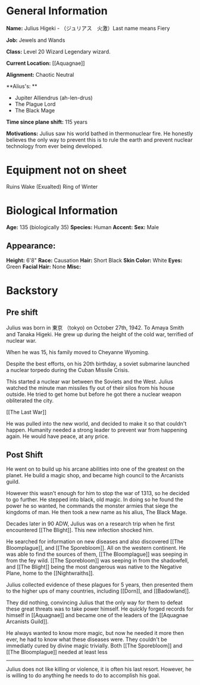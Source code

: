 # General Information
**Name:** Julius Higeki - （ジュリアス　火激）Last name means Fiery

**Job:** Jewels and Wands

**Class:** Level 20 Wizard Legendary wizard.

**Current Location:** [[Aquagnae]]

**Alignment:** Chaotic Neutral

**Alius's: **
- Jupiter Alliendrus (ah-len-drus)
- The Plague Lord
- The Black Mage

**Time since plane shift:** 115 years

**Motivations:** Julius saw his world bathed in thermonuclear fire. He honestly believes the only way to prevent this is to rule the earth and prevent nuclear technology from ever being developed.



# Equipment not on sheet
Ruins Wake (Exualted)
Ring of Winter

# Biological Information
**Age:** 135 (biologically 35)
**Species:** Human
**Accent:**
**Sex:** Male

## Appearance:
**Height:** 6'8"
**Race:** Causation
**Hair:** Short Black
**Skin Color:** White
**Eyes:** Green
**Facial Hair:** None
**Misc:** 


# Backstory
## Pre shift
Julius was born in 東京 （tokyo) on October 27th, 1942.  To Amaya Smith and Tanaka Higeki. He grew up during the height of the cold war, terrified of nuclear war.

When he was 15, his family moved to Cheyanne Wyoming.

Despite the best efforts, on his 20th birthday, a soviet submarine launched a nuclear torpedo during the Cuban Missile Crisis. 

This started a nuclear war between the Soviets and the West. Julius watched the minute man missiles fly out of their silos from his house outside. He tried to get home but before he got there a nuclear weapon obliterated the city. 

[[The Last War]]

He was pulled into the new world, and decided to make it so that couldn't happen. Humanity needed a strong leader to prevent war from happening again. He would have peace, at any price.

## Post Shift
He went on to build up his arcane abilities into one of the greatest on the planet. He build a magic shop, and became high council to the Arcanists guild.

However this wasn't enough for him to stop the war of 1313, so he decided to go further. He stepped into black, old magic. In doing so he found the power he so wanted, he commands the monster armies that siege the kingdoms of man. He then took a new name as his alius, The Black Mage. 

Decades later in 90 ADW, Julius was on a research trip when he first encountered [[The Blight]]. This new infection shocked him.

He searched for information on new diseases and also discovered [[The Bloomplague]], and [[The Sporebloom]]. All on the western continent. He was able to find the sources of them, [[The Bloomplague]] was seeping in from the fey wild. [[The Sporebloom]] was seeping in from the shadowfell, and [[The Blight]] being the most dangerous was native to the Negative Plane, home to the [[Nightwraiths]].

Julius collected evidence of these plagues for 5 years, then presented them to the higher ups of many countries, including [[Dorn]], and [[Badowland]]. 

They did nothing, convincing Julius that the only way for them to defeat these great threats was to take power himself. He quickly forged records for himself in [[Aquagnae]] and became one of the leaders of the [[Aquagnae Arcanists Guild]].

He always wanted to know more magic, but now he needed it more then ever, he had to know what these diseases were. They couldn't be immediatly cured by divine magic trivially. Both [[The Sporebloom]] and [[The Bloomplague]] needed at least less

---

Julius does not like killing or violence, it is often his last resort. However, he is willing to do anything he needs to do to accomplish his goal.




 

			

